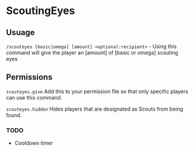 # ScoutingEyes

## Usuage

`/scouteyes [basic|omega] [amount] <optional:recipient>` - Using this command will give the player an [amount] of [basic or omega] scouting eyes


## Permissions
`scouteyes.give` Add this to your permission file so that only specific players can use this command.

`scouteyes.hidden` Hides players that are designated as Scouts from being found.

### TODO
+ Cooldown timer
